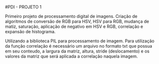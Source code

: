 #PDI - PROJETO 1

Primeiro projeto de processamento digital de imagens. Criação de algoritmos de conversão de RGB para HSV, HSV para RGB, mudança de matiz, saturação, aplicação de negativo em HSV e RGB, correlação e expansão de histograma. 

Utilizando a biblioteca PIL para processamento de imagem.
Para utilização da função correlação é necessário um arquivo no formato txt que possua em seu conteudo, a largura da matriz, altura, stride (deslocamento) e os valores da matriz que será aplicada a correlação naquela imagem.
